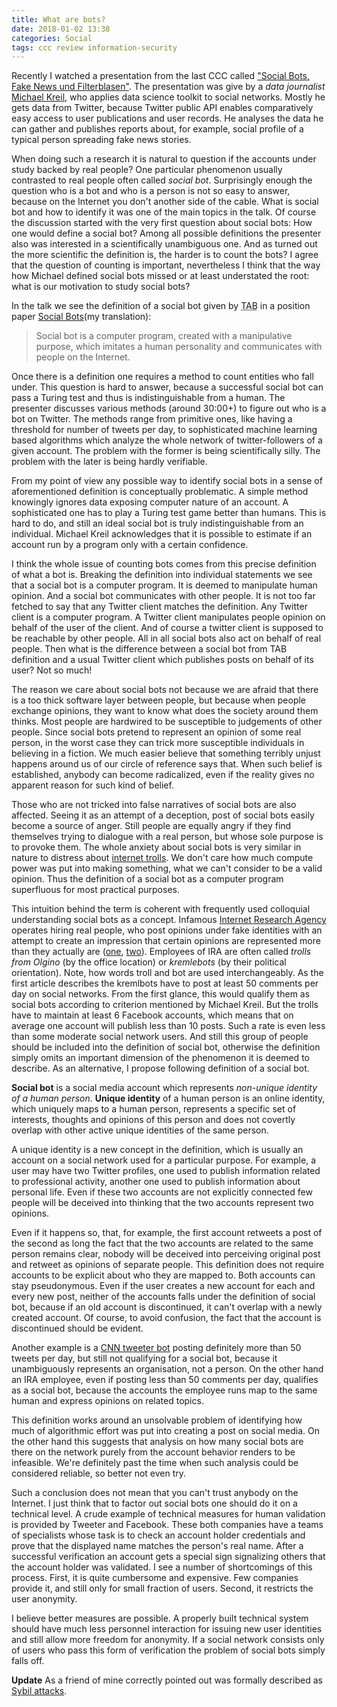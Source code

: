 ```yaml
---
title: What are bots?
date: 2018-01-02 13:38
categories: Social
tags: ccc review information-security
---
```


Recently I watched a presentation from the last CCC called ["Social
Bots, Fake News und
Filterblasen"](https://media.ccc.de/v/34c3-9268-social_bots_fake_news_und_filterblasen). The
presentation was give by a *data journalist* [Michael
Kreil](https://media.ccc.de/search?q=Michael+Kreil), who applies data
science toolkit to social networks. Mostly he gets data from Twitter,
because Twitter public API enables comparatively easy access to user
publications and user records. He analyses the data he can gather and
publishes reports about, for example, social profile of a typical
person spreading fake news stories.

When doing such a research it is natural to question if the accounts
under study backed by real people? One particular phenomenon usually
contrasted to real people often called *social bot*. Surprisingly
enough the question who is a bot and who is a person is not so easy to
answer, because on the Internet you don't another side of the
cable. What is social bot and how to identify it was one of the main
topics in the talk. Of course the discussion started with the very
first question about social bots: How one would define a social bot?
Among all possible definitions the presenter also was interested in a
scientifically unambiguous one. And as turned out the more scientific
the definition is, the harder is to count the bots?  I agree that the
question of counting is important, nevertheless I think that the way
how Michael defined social bots missed or at least understated the
root: what is our motivation to study social bots?

In the talk we see the definition of a social bot given by <abbr
title="Büro für Technikfolgen-Abschätzung beim Deutschen
Bundestag">TAB</abbr> in a position paper [Social
Bots](https://www.bundestag.de/blob/488564/4a87d2d5b867b0464ef457831fb8e642/thesenpapier-data.pdf)(my
translation):

> Social bot is a computer program, created with a manipulative
> purpose, which imitates a human personality and communicates with
> people on the Internet.

Once there is a definition one requires a method to count entities who
fall under. This question is hard to answer, because a successful
social bot can pass a Turing test and thus is indistinguishable from a
human. The presenter discusses various methods (around 30:00+) to
figure out who is a bot on Twitter. The methods range from primitive
ones, like having a threshold for number of tweets per day, to
sophisticated machine learning based algorithms which analyze the
whole network of twitter-followers of a given account. The problem
with the former is being scientifically silly. The problem with
the later is being hardly verifiable.

From my point of view any possible way to identify social bots in a
sense of aforementioned definition is conceptually problematic. A
simple method knowingly ignores data exposing computer nature of an
account. A sophisticated one has to play a Turing test game better
than humans. This is hard to do, and still an ideal social bot is
truly indistinguishable from an individual. Michael Kreil acknowledges
that it is possible to estimate if an account run by a program only
with a certain confidence.

I think the whole issue of counting bots comes from this precise
definition of what a bot is. Breaking the definition into individual
statements we see that a social bot is a computer program. It is
deemed to manipulate human opinion. And a social bot communicates with
other people. It is not too far fetched to say that any Twitter client
matches the definition. Any Twitter client is a computer program. A
Twitter client manipulates people opinion on behalf of the user of the
client. And of course a twitter client is supposed to be reachable by
other people. All in all social bots also act on behalf of real
people. Then what is the difference between a social bot from TAB
definition and a usual Twitter client which publishes posts on behalf
of its user? Not so much!

The reason we care about social bots not because we are afraid that
there is a too thick software layer between people, but because when
people exchange opinions, they want to know what does the society
around them thinks. Most people are hardwired to be susceptible to
judgements of other people. Since social bots pretend to represent an
opinion of some real person, in the worst case they can trick more
susceptible individuals in believing in a fiction. We much easier
believe that something terribly unjust happens around us of our circle
of reference says that. When such belief is established, anybody can
become radicalized, even if the reality gives no apparent reason for
such kind of belief.

Those who are not tricked into false narratives of social bots are
also affected. Seeing it as an attempt of a deception, post of social
bots easily become a source of anger. Still people are equally angry
if they find themselves trying to dialogue with a real person, but
whose sole purpose is to provoke them. The whole anxiety about social
bots is very similar in nature to distress about [internet
trolls](https://en.wikipedia.org/wiki/Internet_troll). We don't care
how much compute power was put into making something, what we can't
consider to be a valid opinion. Thus the definition of a social bot as
a computer program superfluous for most practical purposes.

This intuition behind the term is coherent with frequently used
colloquial understanding social bots as a concept. Infamous [Internet
Research
Agency](https://en.wikipedia.org/wiki/Internet_Research_Agency)
operates hiring real people, who post opinions under fake identities
with an attempt to create an impression that certain opinions are
represented more than they actually are
([one](https://www.novayagazeta.ru/articles/2013/09/07/56253-gde-zhivut-trolli-i-kto-ih-kormit),
[two](https://www.theguardian.com/world/2015/apr/02/putin-kremlin-inside-russian-troll-house)).
Employees of IRA are often called *trolls from Olgino* (by the office
location) or *kremlebots* (by their political orientation). Note, how
words troll and bot are used interchangeably. As the first article
describes the kremlbots have to post at least 50 comments per day on
social networks. From the first glance, this would qualify them as
social bots according to criterion mentioned by Michael Kreil. But the
trolls have to maintain at least 6 Facebook accounts, which means that
on average one account will publish less than 10 posts. Such a rate is
even less than some moderate social network users. And still this
group of people should be included into the definition of social bot,
otherwise the definition simply omits an important dimension of the
phenomenon it is deemed to describe. As an alternative, I propose
following definition of a social bot.

**Social bot** is a social media account which represents *non-unique
identity of a human person*. **Unique identity** of a human person is an
online identity, which uniquely maps to a human person, represents a
specific set of interests, thoughts and opinions of this person and
does not covertly overlap with other active unique identities of the
same person.

A unique identity is a new concept in the definition, which is usually
an account on a social network used for a particular purpose. For
example, a user may have two Twitter profiles, one used to publish
information related to professional activity, another one used to
publish information about personal life. Even if these two accounts
are not explicitly connected few people will be deceived into thinking
that the two accounts represent two opinions.

Even if it happens so, that, for example, the first account retweets a
post of the second as long the fact that the two accounts are related
to the same person remains clear, nobody will be deceived into
perceiving original post and retweet as opinions of separate people.
This definition does not require accounts to be explicit about who
they are mapped to. Both accounts can stay pseudonymous. Even if the
user creates a new account for each and every new post, neither of the
accounts falls under the definition of social bot, because if an old
account is discontinued, it can't overlap with a newly created
account. Of course, to avoid confusion, the fact that the account is
discontinued should be evident.

Another example is a [CNN tweeter bot](https://twitter.com/CNN)
posting definitely more than 50 tweets per day, but still not
qualifying for a social bot, because it unambiguously represents an
organisation, not a person. On the other hand an IRA employee, even if
posting less than 50 comments per day, qualifies as a social bot,
because the accounts the employee runs map to the same human and
express opinions on related topics.

This definition works around an unsolvable problem of identifying how
much of algorithmic effort was put into creating a post on social
media. On the other hand this suggests that analysis on how many
social bots are there on the network purely from the account behavior
renders to be infeasible. We're definitely past the time when such
analysis could be considered reliable, so better not even try.

Such a conclusion does not mean that you can't trust anybody on the
Internet. I just think that to factor out social bots one should do it
on a technical level. A crude example of technical measures for human
validation is provided by Tweeter and Facebook. These both companies
have a teams of specialists whose task is to check an account holder
credentials and prove that the displayed name matches the person's
real name. After a successful verification an account gets a special
sign signalizing others that the account holder was validated. I see a
number of shortcomings of this process. First, it is quite cumbersome
and expensive. Few companies provide it, and still only for small
fraction of users. Second, it restricts the user anonymity.

I believe better measures are possible. A properly built technical
system should have much less personnel interaction for issuing new
user identities and still allow more freedom for anonymity. If a
social network consists only of users who pass this form of
verification the problem of social bots simply falls off.

**Update** As a friend of mine correctly pointed out was formally
described as [Sybil attacks](www.divms.uiowa.edu/~ghosh/sybil.pdf).

